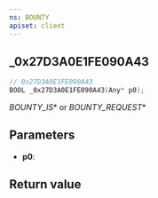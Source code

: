 ```yaml
---
ns: BOUNTY
apiset: client
---
```

## _0x27D3A0E1FE090A43

```c
// 0x27D3A0E1FE090A43
BOOL _0x27D3A0E1FE090A43(Any* p0);
```

_BOUNTY_IS_* or _BOUNTY_REQUEST_*

## Parameters
* **p0**:

## Return value